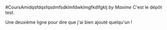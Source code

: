 #CoursAmidqsfdqsfqsdmfsdklmfdwklmgfkdlfgklj
*by Maxime*
C'est le dépôt test.

Une deuxième ligne pour dire que j'ai bien ajouté quelqu'un !
